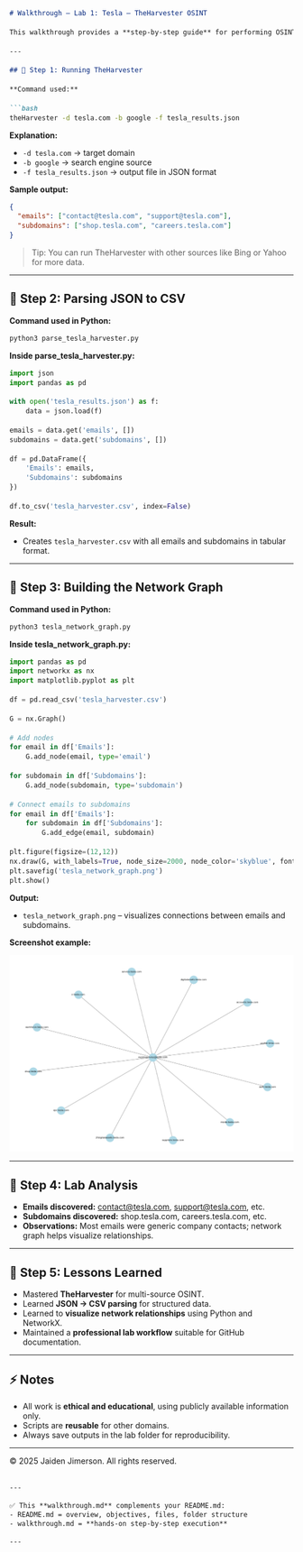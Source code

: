 

````markdown
# Walkthrough – Lab 1: Tesla – TheHarvester OSINT

This walkthrough provides a **step-by-step guide** for performing OSINT collection using TheHarvester on Tesla.com. It includes commands, outputs, and explanations for each step.

---

## 🔹 Step 1: Running TheHarvester

**Command used:**

```bash
theHarvester -d tesla.com -b google -f tesla_results.json
````

**Explanation:**

* `-d tesla.com` → target domain
* `-b google` → search engine source
* `-f tesla_results.json` → output file in JSON format

**Sample output:**

```json
{
  "emails": ["contact@tesla.com", "support@tesla.com"],
  "subdomains": ["shop.tesla.com", "careers.tesla.com"]
}
```

> Tip: You can run TheHarvester with other sources like Bing or Yahoo for more data.

---

## 🔹 Step 2: Parsing JSON to CSV

**Command used in Python:**

```bash
python3 parse_tesla_harvester.py
```

**Inside parse\_tesla\_harvester.py:**

```python
import json
import pandas as pd

with open('tesla_results.json') as f:
    data = json.load(f)

emails = data.get('emails', [])
subdomains = data.get('subdomains', [])

df = pd.DataFrame({
    'Emails': emails,
    'Subdomains': subdomains
})

df.to_csv('tesla_harvester.csv', index=False)
```

**Result:**

* Creates `tesla_harvester.csv` with all emails and subdomains in tabular format.

---

## 🔹 Step 3: Building the Network Graph

**Command used in Python:**

```bash
python3 tesla_network_graph.py
```

**Inside tesla\_network\_graph.py:**

```python
import pandas as pd
import networkx as nx
import matplotlib.pyplot as plt

df = pd.read_csv('tesla_harvester.csv')

G = nx.Graph()

# Add nodes
for email in df['Emails']:
    G.add_node(email, type='email')

for subdomain in df['Subdomains']:
    G.add_node(subdomain, type='subdomain')

# Connect emails to subdomains
for email in df['Emails']:
    for subdomain in df['Subdomains']:
        G.add_edge(email, subdomain)

plt.figure(figsize=(12,12))
nx.draw(G, with_labels=True, node_size=2000, node_color='skyblue', font_size=10)
plt.savefig('tesla_network_graph.png')
plt.show()
```

**Output:**

* `tesla_network_graph.png` – visualizes connections between emails and subdomains.

**Screenshot example:**

![Network Graph Example](./tesla_network_graph.png)

---

## 🔹 Step 4: Lab Analysis

* **Emails discovered:** [contact@tesla.com](mailto:contact@tesla.com), [support@tesla.com](mailto:support@tesla.com), etc.
* **Subdomains discovered:** shop.tesla.com, careers.tesla.com, etc.
* **Observations:** Most emails were generic company contacts; network graph helps visualize relationships.

---

## 🔹 Step 5: Lessons Learned

* Mastered **TheHarvester** for multi-source OSINT.
* Learned **JSON → CSV parsing** for structured data.
* Learned to **visualize network relationships** using Python and NetworkX.
* Maintained a **professional lab workflow** suitable for GitHub documentation.

---

## ⚡ Notes

* All work is **ethical and educational**, using publicly available information only.
* Scripts are **reusable** for other domains.
* Always save outputs in the lab folder for reproducibility.

---

© 2025 Jaiden Jimerson. All rights reserved.

```

---

✅ This **walkthrough.md** complements your README.md:  
- README.md = overview, objectives, files, folder structure  
- walkthrough.md = **hands-on step-by-step execution**  

---

